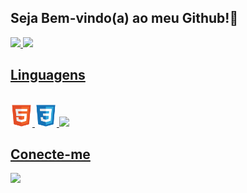 ## Seja Bem-vindo(a) ao meu Github!👋

 <div>
 <a href="https://github.com/kesiasantosdev">
 <img height="160em" src="https://github-readme-stats.vercel.app/api?username=kesiasantosdev&show_icons=true&theme=dracula"/>  
<img height="160em" src="https://github-readme-stats.vercel.app/api/top-langs/?username=kesiasantosdev&layout=compact&langs_count=7&theme=dracula"/>
</div>

## Linguagens

<div style="display: inline_block"><br>
<img height="35em" src="https://github.com/CR10L02k/imagens/blob/main/icons/html5/html5-original.svg"/>
<img height="35em" src="https://github.com/CR10L02k/imagens/blob/main/icons/css3/css3-original.svg"/>
<img height="35em" src="https://cdn.jsdelivr.net/gh/devicons/devicon/icons/javascript/javascript-original.svg"/>
</div>

##
<div>
  <h2>Conecte-me</h2>
  <a href = "mailto:kesiasantos.dev@gmail.com"><img src="https://img.shields.io/badge/-Gmail-%23333?style=for-the-badge&logo=gmail&logoColor=white" target="_blank"></a>
</div>
